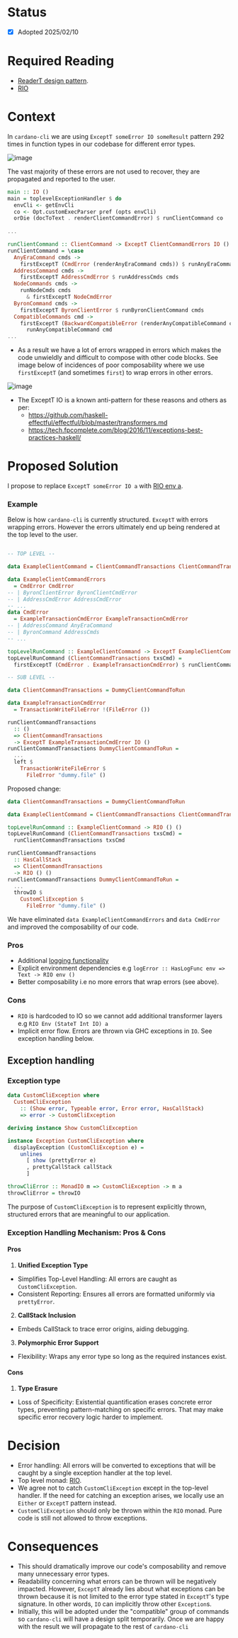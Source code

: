 # Status
- [x] Adopted 2025/02/10


# Required Reading

- [ReaderT design pattern](https://tech.fpcomplete.com/blog/2017/06/readert-design-pattern/).
- [RIO](https://tech.fpcomplete.com/haskell/library/rio/)

# Context
In `cardano-cli` we are using `ExceptT someError IO someResult` pattern 292 times in function types in our codebase for different error types.

![image](https://github.com/user-attachments/assets/f405dfca-7d75-404c-b291-3d5140fc8093)

The vast majority of these errors are not used to recover, they are propagated and reported to the user.
```haskell
main :: IO ()
main = toplevelExceptionHandler $ do
  envCli <- getEnvCli
  co <- Opt.customExecParser pref (opts envCli)
  orDie (docToText . renderClientCommandError) $ runClientCommand co
  
...

runClientCommand :: ClientCommand -> ExceptT ClientCommandErrors IO ()
runClientCommand = \case
  AnyEraCommand cmds ->
    firstExceptT (CmdError (renderAnyEraCommand cmds)) $ runAnyEraCommand cmds
  AddressCommand cmds ->
    firstExceptT AddressCmdError $ runAddressCmds cmds
  NodeCommands cmds ->
    runNodeCmds cmds
      & firstExceptT NodeCmdError
  ByronCommand cmds ->
    firstExceptT ByronClientError $ runByronClientCommand cmds
  CompatibleCommands cmd ->
    firstExceptT (BackwardCompatibleError (renderAnyCompatibleCommand cmd)) $
      runAnyCompatibleCommand cmd
...
```
- As a result we have a lot of errors wrapped in errors which makes the code unwieldly and difficult to compose with other code blocks. See image below of incidences of poor composability where we use `firstExceptT` (and sometimes `first`) to wrap errors in other errors.

![image](https://github.com/user-attachments/assets/6a50e8f2-9140-4b7e-afa5-ff778d696742)
 
- The ExceptT IO is a known anti-pattern for these reasons and others as per:
  - https://github.com/haskell-effectful/effectful/blob/master/transformers.md
  - https://tech.fpcomplete.com/blog/2016/11/exceptions-best-practices-haskell/


# Proposed Solution

I propose to replace  `ExceptT someError IO a` with [RIO env a](https://hackage.haskell.org/package/rio-0.1.22.0/docs/RIO.html#t:RIO).


### Example 

Below is how `cardano-cli` is currently structured. `ExceptT` with errors wrapping errors. However the errors ultimately end up being rendered at the top level to the user.

```haskell

-- TOP LEVEL -- 

data ExampleClientCommand = ClientCommandTransactions ClientCommandTransactions

data ExampleClientCommandErrors
  = CmdError CmdError
-- | ByronClientError ByronClientCmdError
-- | AddressCmdError AddressCmdError
-- ...
data CmdError
  = ExampleTransactionCmdError ExampleTransactionCmdError
-- | AddressCommand AnyEraCommand
-- | ByronCommand AddressCmds
-- ...

topLevelRunCommand :: ExampleClientCommand -> ExceptT ExampleClientCommandErrors IO ()
topLevelRunCommand (ClientCommandTransactions txsCmd) =
  firstExceptT (CmdError . ExampleTransactionCmdError) $ runClientCommandTransactions txsCmd

-- SUB LEVEL --

data ClientCommandTransactions = DummyClientCommandToRun

data ExampleTransactionCmdError
  = TransactionWriteFileError !(FileError ())

runClientCommandTransactions
  :: ()
  => ClientCommandTransactions
  -> ExceptT ExampleTransactionCmdError IO ()
runClientCommandTransactions DummyClientCommandToRun =
  ...
  left $
    TransactionWriteFileError $
      FileError "dummy.file" ()
``` 

Proposed change:

```haskell
data ClientCommandTransactions = DummyClientCommandToRun

data ExampleClientCommand = ClientCommandTransactions ClientCommandTransactions

topLevelRunCommand :: ExampleClientCommand -> RIO () ()
topLevelRunCommand (ClientCommandTransactions txsCmd) =
  runClientCommandTransactions txsCmd

runClientCommandTransactions
  :: HasCallStack
  => ClientCommandTransactions
  -> RIO () ()
runClientCommandTransactions DummyClientCommandToRun =
  ...
  throwIO $
    CustomCliException $
      FileError "dummy.file" ()
```

We have eliminated `data ExampleClientCommandErrors` and `data CmdError` and improved the composability of our code.

### Pros 
- Additional [logging functionality](https://hackage.haskell.org/package/rio-0.1.22.0/docs/RIO.html#g:5)
- Explicit environment dependencies e.g `logError :: HasLogFunc env => Text -> RIO env ()`
- Better composability i.e no more errors that wrap errors (see above).

### Cons
- `RIO` is hardcoded to IO so we cannot add additional transformer layers e.g `RIO Env (StateT Int IO) a`
- Implicit error flow. Errors are thrown via GHC exceptions in `IO`. See exception handling below.

## Exception handling

### Exception type
```haskell
data CustomCliException where
  CustomCliException
    :: (Show error, Typeable error, Error error, HasCallStack)
    => error -> CustomCliException

deriving instance Show CustomCliException

instance Exception CustomCliException where
  displayException (CustomCliException e) =
    unlines
      [ show (prettyError e)
      , prettyCallStack callStack
      ]

throwCliError :: MonadIO m => CustomCliException -> m a
throwCliError = throwIO
```

The purpose of `CustomCliException` is to represent explicitly thrown, structured errors that are meaningful to our application. 

### Exception Handling Mechanism: Pros & Cons

#### Pros

1. **Unified Exception Type**

- Simplifies Top-Level Handling: All errors are caught as `CustomCliException`.
- Consistent Reporting: Ensures all errors are formatted uniformly via `prettyError`.

2. **CallStack Inclusion**

- Embeds CallStack to trace error origins, aiding debugging.

3. **Polymorphic Error Support**

- Flexibility: Wraps any error type so long as the required instances exist.

#### Cons
1. **Type Erasure**

- Loss of Specificity: Existential quantification erases concrete error types, preventing pattern-matching on specific errors. That may make specific error recovery logic harder to implement.

# Decision
- Error handling: All errors will be converted to exceptions that will be caught by a single exception handler at the top level.
- Top level monad: [RIO](https://hackage.haskell.org/package/rio-0.1.22.0/docs/RIO.html#t:RIO).
- We agree not to catch `CustomCliException` except in the top-level handler. If the need for catching an exception arises, we locally use an `Either` or `ExceptT` pattern instead.
- `CustomCliException` should only be thrown within the `RIO` monad. Pure code is still not allowed to throw exceptions.

# Consequences
- This should dramatically improve our code's composability and remove many unnecessary error types. 
- Readability concerning what errors can be thrown will be negatively impacted. However, `ExceptT` already lies about what exceptions can be thrown because it is not limited to the error type stated in `ExceptT`'s type signature. In other words, `IO` can implicitly throw other `Exception`s. 
- Initially, this will be adopted under the "compatible" group of commands so `cardano-cli` will have a design split temporarily. Once we are happy with the result we will propagate to the rest of `cardano-cli`